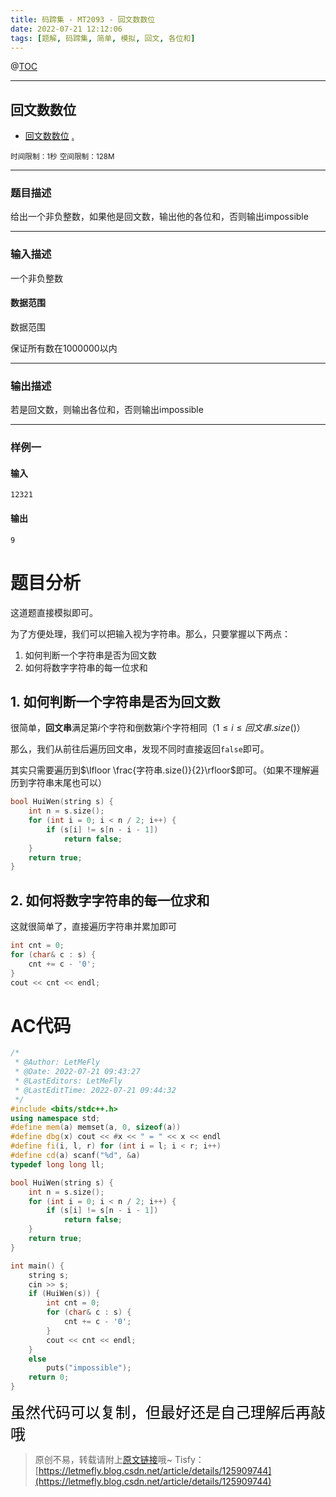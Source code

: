 ```yaml
---
title: 码蹄集 - MT2093 - 回文数数位
date: 2022-07-21 12:12:06
tags: [题解, 码蹄集, 简单, 模拟, 回文, 各位和]
---
```


@[TOC](传送门)


---


## 回文数数位
+ <a href="https://matiji.net/exam/brushquestion/93/3181/1DC60EA6DF83A333301CFFE1407FBA59"> 回文数数位</a> <a href="https://matiji.net/exam/dohomework/1284/1">.</a>

<small>时间限制：1秒</small>
<small>空间限制：128M</small>



---



### 题目描述

给出一个非负整数，如果他是回文数，输出他的各位和，否则输出impossible
​


---

### 输入描述



一个非负整数

#### 数据范围

数据范围

保证所有数在1000000以内

---


### 输出描述


若是回文数，则输出各位和，否则输出impossible



---


### 样例一

#### 输入

```
12321
```

#### 输出

```
9
```




# 题目分析

这道题直接模拟即可。

为了方便处理，我们可以把输入视为字符串。那么，只要掌握以下两点：

1. 如何判断一个字符串是否为回文数
2. 如何将数字字符串的每一位求和

## 1. 如何判断一个字符串是否为回文数

很简单，**回文串**满足第$i$个字符和倒数第$i$个字符相同（$1\leq i\leq 回文串.size()$）

那么，我们从前往后遍历回文串，发现不同时直接返回```false```即可。

其实只需要遍历到$\lfloor \frac{字符串.size()}{2}\rfloor$即可。（如果不理解遍历到字符串末尾也可以）

```cpp
bool HuiWen(string s) {
    int n = s.size();
    for (int i = 0; i < n / 2; i++) {
        if (s[i] != s[n - i - 1])
            return false;
    }
    return true;
}
```

## 2. 如何将数字字符串的每一位求和

这就很简单了，直接遍历字符串并累加即可

```cpp
int cnt = 0;
for (char& c : s) {
    cnt += c - '0';
}
cout << cnt << endl;
```

# AC代码

```cpp
/*
 * @Author: LetMeFly
 * @Date: 2022-07-21 09:43:27
 * @LastEditors: LetMeFly
 * @LastEditTime: 2022-07-21 09:44:32
 */
#include <bits/stdc++.h>
using namespace std;
#define mem(a) memset(a, 0, sizeof(a))
#define dbg(x) cout << #x << " = " << x << endl
#define fi(i, l, r) for (int i = l; i < r; i++)
#define cd(a) scanf("%d", &a)
typedef long long ll;

bool HuiWen(string s) {
    int n = s.size();
    for (int i = 0; i < n / 2; i++) {
        if (s[i] != s[n - i - 1])
            return false;
    }
    return true;
}

int main() {
    string s;
    cin >> s;
    if (HuiWen(s)) {
        int cnt = 0;
        for (char& c : s) {
            cnt += c - '0';
        }
        cout << cnt << endl;
    }
    else
        puts("impossible");
    return 0;
}
```

<font color="black" face="楷体" size="5px">虽然代码可以复制，但最好还是自己理解后再敲哦</font>

<!-- <font color="black" face="楷体" size="5px">每周提前更新菁英班周赛题解，点关注，不迷路</font> -->

>原创不易，转载请附上[原文链接](https://leetcode.letmefly.xyz/2022/07/21/MaTiJi%20-%20MT2093%20-%20%E5%9B%9E%E6%96%87%E6%95%B0%E6%95%B0%E4%BD%8D/)哦~
>Tisfy：[https://letmefly.blog.csdn.net/article/details/125909744](https://letmefly.blog.csdn.net/article/details/125909744)
